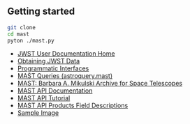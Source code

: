 ## Getting started
```bash
git clone
cd mast
pyton ./mast.py
```


- [JWST User Documentation Home](https://jwst-docs.stsci.edu/)
- [Obtaining JWST Data](https://jwst-docs.stsci.edu/display/JDAT/Obtaining+JWST+Data)
- [Programmatic Interfaces](https://jwst-docs.stsci.edu/display/JDAT/Programmatic+Interfaces)
- [MAST Queries (astroquery.mast)](https://github.com/astropy/astroquery/blob/master/docs/mast/mast.rst)
- [MAST: Barbara A. Mikulski Archive for Space Telescopes](https://mast.stsci.edu/portal/Mashup/Clients/Mast/Portal.html)
- [MAST API Documentation](https://mast.stsci.edu/api/v0/)
- [MAST API Tutorial](https://mast.stsci.edu/api/v0/MastApiTutorial.html)
- [MAST API Products Field Descriptions](https://mast.stsci.edu/api/v0/_productsfields.html)
- [Sample Image](http://archive.stsci.edu/cgi-bin/hla/fitscut.cgi?red=sw00030896001uuu[6]&size=ALL&output_size=2320)